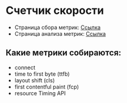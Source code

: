 # Счетчик скорости
- Страница сбора метрик: [Ссылка](https://concinnity888.github.io/hw7-performance/index.html)
- Страница анализа метрик: [Ссылка](https://concinnity888.github.io/hw7-performance/stats.html)

## Какие метрики собираются:
- connect
- time to first byte (ttfb)
- layout shift (cls)
- first contentful paint (fcp)
- resource Timing API
